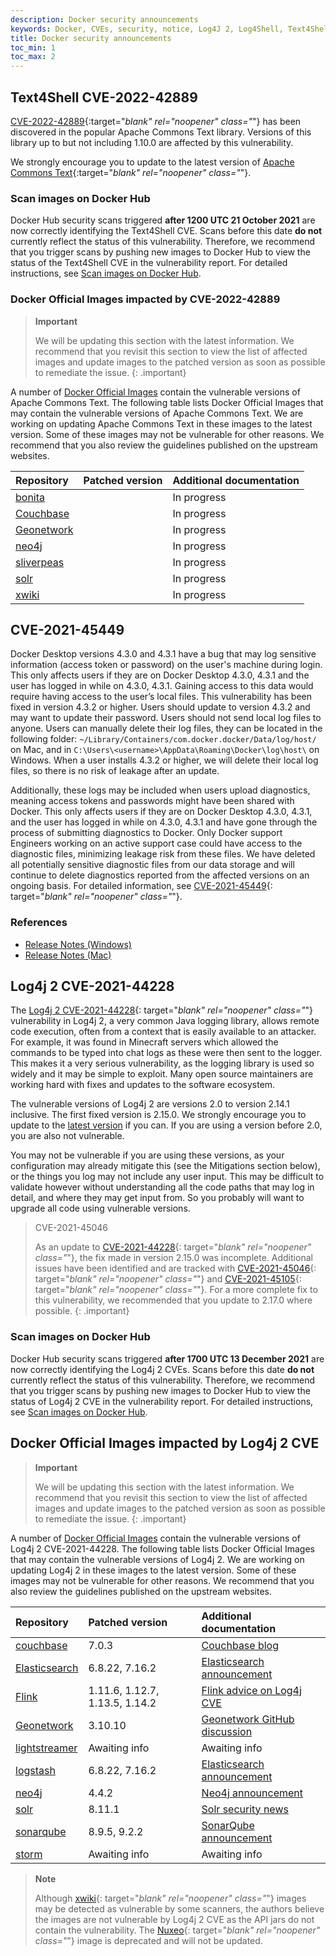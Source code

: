 ```yaml
---
description: Docker security announcements
keywords: Docker, CVEs, security, notice, Log4J 2, Log4Shell, Text4Shell, announcements
title: Docker security announcements
toc_min: 1
toc_max: 2
---
```


## Text4Shell CVE-2022-42889

[CVE-2022-42889](https://nvd.nist.gov/vuln/detail/CVE-2022-42889){:target="_blank" rel="noopener" class="_"} has been discovered in the popular Apache Commons Text library. Versions of this library up to but not including 1.10.0 are affected by this vulnerability.

We strongly encourage you to update to the latest version of [Apache Commons Text](https://commons.apache.org/proper/commons-text/download_text.cgi){:target="_blank" rel="noopener" class="_"}.

### Scan images on Docker Hub

Docker Hub security scans triggered **after 1200 UTC 21 October 2021** are now
correctly identifying the Text4Shell CVE. Scans before this date **do not**
currently reflect the status of this vulnerability. Therefore, we recommend that
you trigger scans by pushing new images to Docker Hub to view the status of
the Text4Shell CVE in the vulnerability report. For detailed instructions, see [Scan images on Docker Hub](../docker-hub/vulnerability-scanning.md).

### Docker Official Images impacted by CVE-2022-42889

> **Important**
>
> We will be updating this section with the latest information. We recommend
> that you revisit this section to view the list of affected images and update
> images to the patched version as soon as possible to remediate the issue.
{: .important}

A number of [Docker Official Images](../docker-hub/official_images.md) contain the vulnerable versions of
Apache Commons Text. The following table lists Docker Official Images that
may contain the vulnerable versions of Apache Commons Text. We are working on updating
Apache Commons Text in these images to the latest version. Some of these images may not be
vulnerable for other reasons. We recommend that you also review the guidelines published on the upstream websites.

| Repository                | Patched version         | Additional documentation       |
|:------------------------|:-----------------------|:-----------------------|
| [bonita](https://hub.docker.com/_/bonita) |  | In progress |
| [Couchbase](https://hub.docker.com/_/couchbase) |  | In progress |
| [Geonetwork](https://hub.docker.com/_/geonetwork) |  | In progress |
| [neo4j](https://hub.docker.com/_/neo4j) |  | In progress |
| [sliverpeas](https://hub.docker.com/_/sliverpeas) |  | In progress |
| [solr](https://hub.docker.com/_/solr) |  | In progress |
| [xwiki](https://hub.docker.com/_/xwiki) |  | In progress |


## CVE-2021-45449

Docker Desktop versions 4.3.0 and 4.3.1 have a bug that may log sensitive information (access token or password) on the user's machine during login. This only affects users if they are on Docker Desktop 4.3.0, 4.3.1 and the user has logged in while on 4.3.0, 4.3.1. Gaining access to this data would require having access to the user’s local files. This vulnerability has been fixed in version 4.3.2 or higher. Users should update to version 4.3.2 and may want to update their password. Users should not send local log files to anyone. Users can manually delete their log files, they can be located in the following folder: `~/Library/Containers/com.docker.docker/Data/log/host/` on Mac, and in `C:\Users\<username>\AppData\Roaming\Docker\log\host\` on Windows. When a user installs 4.3.2 or higher, we will delete their local log files, so there is no risk of leakage after an update.

Additionally, these logs may be included when users upload diagnostics, meaning access tokens and passwords might have been shared with Docker. This only affects users if they are on Docker Desktop 4.3.0, 4.3.1, and the user has logged in while on 4.3.0, 4.3.1 and have gone through the process of submitting diagnostics to Docker. Only Docker support Engineers working on an active support case could have access to the diagnostic files, minimizing leakage risk from these files. We have deleted all potentially sensitive diagnostic files from our data storage and will continue to delete diagnostics reported from the affected versions on an ongoing basis.
For detailed information, see [CVE-2021-45449](https://cve.mitre.org/cgi-bin/cvename.cgi?name=CVE-2021-45449){: target="_blank" rel="noopener" class="_"}.


### References

* [Release Notes (Windows)](../desktop/release-notes.md)
* [Release Notes (Mac)](../desktop/release-notes.md)

## Log4j 2 CVE-2021-44228

The [Log4j 2 CVE-2021-44228](https://nvd.nist.gov/vuln/detail/CVE-2021-44228){:
target="_blank" rel="noopener" class="_"} vulnerability in Log4j 2, a very common Java logging library, allows remote code execution, often from a context that is easily available to an attacker. For example, it was found in Minecraft servers which allowed the commands to be typed into chat logs as these were then sent to the logger. This makes it a very serious vulnerability, as the logging library is used so widely and it may be simple to exploit. Many open source maintainers are working hard with fixes and updates to the software ecosystem.

The vulnerable versions of Log4j 2 are versions 2.0 to version 2.14.1 inclusive. The first fixed version is 2.15.0. We strongly encourage you to update to the [latest version](https://logging.apache.org/log4j/2.x/download.html) if you can. If you are using a version before 2.0, you are also not vulnerable.

You may not be vulnerable if you are using these versions, as your configuration
may already mitigate this (see the Mitigations section below), or the things you
log may not include any user input. This may be difficult to validate however
without understanding all the code paths that may log in detail, and where they
may get input from. So you probably will want to upgrade all code using
vulnerable versions.

> CVE-2021-45046
>
> As an update to
> [CVE-2021-44228](https://nvd.nist.gov/vuln/detail/CVE-2021-44228){:
target="_blank" rel="noopener" class="_"}, the fix made in version 2.15.0 was
> incomplete. Additional issues have been identified and are tracked with
> [CVE-2021-45046](https://nvd.nist.gov/vuln/detail/CVE-2021-45046){: target="_blank" rel="noopener" class="_"} and
> [CVE-2021-45105](https://nvd.nist.gov/vuln/detail/CVE-2021-45105){: target="_blank" rel="noopener" class="_"}.
> For a more complete fix to this vulnerability, we recommended that you update to 2.17.0 where possible.
{: .important}

### Scan images on Docker Hub

Docker Hub security scans triggered **after 1700 UTC 13 December 2021** are now
correctly identifying the Log4j 2 CVEs. Scans before this date **do not**
currently reflect the status of this vulnerability. Therefore, we recommend that
you trigger scans by pushing new images to Docker Hub to view the status of
Log4j 2 CVE in the vulnerability report. For detailed instructions, see [Scan images on Docker Hub](../docker-hub/vulnerability-scanning.md).

## Docker Official Images impacted by Log4j 2 CVE

> **Important**
>
> We will be updating this section with the latest information. We recommend
> that you revisit this section to view the list of affected images and update
> images to the patched version as soon as possible to remediate the issue.
{: .important}

A number of [Docker Official Images](../docker-hub/official_images.md) contain the vulnerable versions of
Log4j 2 CVE-2021-44228. The following table lists Docker Official Images that
may contain the vulnerable versions of Log4j 2. We are working on updating
Log4j 2 in these images to the latest version. Some of these images may not be
vulnerable for other reasons. We recommend that you also review the guidelines published on the upstream websites.

| Repository                | Patched version         | Additional documentation       |
|:------------------------|:-----------------------|:-----------------------|
| [couchbase](https://hub.docker.com/_/couchbase)    | 7.0.3 | [Couchbase blog](https://blog.couchbase.com/what-to-know-about-the-log4j-vulnerability-cve-2021-44228/) |
| [Elasticsearch](https://hub.docker.com/_/elasticsearch)    | 6.8.22, 7.16.2 | [Elasticsearch announcement](https://www.elastic.co/blog/new-elasticsearch-and-logstash-releases-upgrade-apache-log4j2) |
| [Flink](https://hub.docker.com/_/flink)    | 1.11.6, 1.12.7, 1.13.5, 1.14.2  | [Flink advice on Log4j CVE](https://flink.apache.org/2021/12/10/log4j-cve.html) |
| [Geonetwork](https://hub.docker.com/_/geonetwork)    | 3.10.10 | [Geonetwork GitHub discussion](https://github.com/geonetwork/core-geonetwork/issues/6076) |
| [lightstreamer](https://hub.docker.com/_/lightstreamer)     | Awaiting info | Awaiting info  |
| [logstash](https://hub.docker.com/_/logstash)    | 6.8.22, 7.16.2 | [Elasticsearch announcement](https://www.elastic.co/blog/new-elasticsearch-and-logstash-releases-upgrade-apache-log4j2) |
| [neo4j](https://hub.docker.com/_/neo4j)     | 4.4.2 | [Neo4j announcement](https://community.neo4j.com/t/log4j-cve-mitigation-for-neo4j/48856) |
| [solr](https://hub.docker.com/_/solr)    | 8.11.1 | [Solr security news](https://solr.apache.org/security.html#apache-solr-affected-by-apache-log4j-cve-2021-44228) |
| [sonarqube](https://hub.docker.com/_/sonarqube)    | 8.9.5, 9.2.2 | [SonarQube announcement](https://community.sonarsource.com/t/sonarqube-sonarcloud-and-the-log4j-vulnerability/54721) |
| [storm](https://hub.docker.com/_/storm)    | Awaiting info | Awaiting info |

> **Note**
>
> Although [xwiki](https://hub.docker.com/_/xwiki){:
target="_blank" rel="noopener" class="_"} images may be detected as vulnerable
by some scanners, the authors believe the images are not vulnerable by Log4j 2
CVE as the API jars do not contain the vulnerability.
> The [Nuxeo](https://hub.docker.com/_/nuxeo){: target="_blank" rel="noopener" class="_"}
> image is deprecated and will not be updated.
